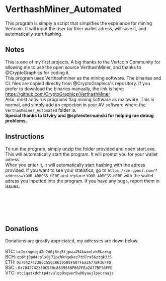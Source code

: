 # VerthashMiner_Automated
This program is simply a script that simplifies the expirience for mining Vertcoin. It will input the user for thier wallet adress, will save it, and automatically start hashing. 
## Notes
This is one of my first projects. A big thanks to the Vertcoin Community for allowing me to use the open source VerthashMiner, and thanks to @CryptoGraphics for coding it.  
This program uses Verthashminer as the mining software. The binaries and CL files are copied directly from @CryptoGraphics's repository. If you prefer to download the binaries manually, the link is here: https://github.com/CryptoGraphics/VerthashMiner<br>
Also, most antivirus programs flag mining software as malaware. This is normal, and simply add an expection in your AV software where the `Verthashminer_Automated` folder is.<br>
**Special thanks to D1viry and @sylvesternumski for helping me debug problems.** <br>
## Instructions
To run the program, simply unzip the folder provided and open start.exe. This will automatically start the program. It will prompt you for your wallet adress. <br>
When you  enter it, it will automatically start hashing with the adress provided. If you want to see your statistics, go to `https://zergpool.com/?address=YOUR_ADRESS_HERE` and replace `YOUR_ADRESS_HERE` with the wallet adress you inputted into the program. If you have any bugs, report them in issues.
<br>
<br>
<br>
<br>
<br>
<br>
## Donations
Donations are greatly appriciated, my adresses are down below. <br>
<br>
BTC: `bc1qxngnpj42e2d0j6ej5fjpwa454kwxmlvk6kzxkg` <br>
BCH: `qp6tj8pd4cplx0j72pzhkngekez7td7ra56ztgk335` <br>
ETH: `0x7042742380C550c8639588F607FEa2A77BF36FFD` <br>
BSC : `0x7042742380C550c8639588F607FEa2A77BF36FFD` <br>
VTC: `vtc1qatxdchtp4zvulqp9sgwer5w06yawjlpycrnajz` <br>

